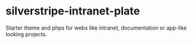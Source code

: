 # silverstripe-intranet-plate
Starter theme and phps for webs like intranet, documentation or app-like looking projects.
